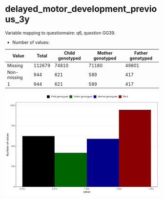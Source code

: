 # delayed_motor_development_previous_3y
Variable mapping to questionnaire: q6, question GG39.
- Number of values:

| Value | Total | Child genotyped | Mother genotyped | Father genotyped |
| ----- | ----- | --------------- | ---------------- | ---------------- |
| Missing | 112679 | 74810 | 71180 | 49801 |
| Non-missing | 944 | 621 | 589 | 417 |
| 1 | 944 | 621 | 589 | 417 |



![](delayed_motor_development_previous_3y_n.png)



